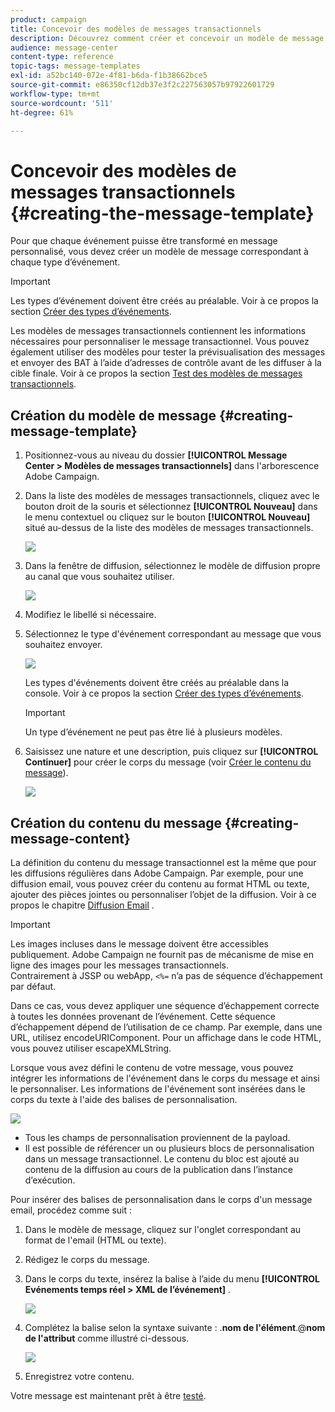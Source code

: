 ```yaml
---
product: campaign
title: Concevoir des modèles de messages transactionnels
description: Découvrez comment créer et concevoir un modèle de message transactionnel dans Adobe Campaign Classic.
audience: message-center
content-type: reference
topic-tags: message-templates
exl-id: a52bc140-072e-4f81-b6da-f1b38662bce5
source-git-commit: e86350cf12db37e3f2c227563057b97922601729
workflow-type: tm+mt
source-wordcount: '511'
ht-degree: 61%

---
```


# Concevoir des modèles de messages transactionnels {#creating-the-message-template}

Pour que chaque événement puisse être transformé en message personnalisé, vous devez créer un modèle de message correspondant à chaque type d’événement.

>[!IMPORTANT]
>
>Les types d’événement doivent être créés au préalable. Voir à ce propos la section [Créer des types d’événements](../../message-center/using/creating-event-types.md).

Les modèles de messages transactionnels contiennent les informations nécessaires pour personnaliser le message transactionnel. Vous pouvez également utiliser des modèles pour tester la prévisualisation des messages et envoyer des BAT à l’aide d’adresses de contrôle avant de les diffuser à la cible finale. Voir à ce propos la section [Test des modèles de messages transactionnels](../../message-center/using/testing-message-templates.md).

## Création du modèle de message {#creating-message-template}

1. Positionnez-vous au niveau du dossier **[!UICONTROL Message Center > Modèles de messages transactionnels]** dans l&#39;arborescence Adobe Campaign.

1. Dans la liste des modèles de messages transactionnels, cliquez avec le bouton droit de la souris et sélectionnez **[!UICONTROL Nouveau]** dans le menu contextuel ou cliquez sur le bouton **[!UICONTROL Nouveau]** situé au-dessus de la liste des modèles de messages transactionnels.

   ![](assets/messagecenter_create_model_001.png)

1. Dans la fenêtre de diffusion, sélectionnez le modèle de diffusion propre au canal que vous souhaitez utiliser.

   ![](assets/messagecenter_create_model_002.png)

1. Modifiez le libellé si nécessaire.

1. Sélectionnez le type d&#39;événement correspondant au message que vous souhaitez envoyer.

   ![](assets/messagecenter_create_model_003.png)

   Les types d&#39;événements doivent être créés au préalable dans la console. Voir à ce propos la section [Créer des types d’événements](../../message-center/using/creating-event-types.md).

   >[!IMPORTANT]
   >
   >Un type d’événement ne peut pas être lié à plusieurs modèles.

1. Saisissez une nature et une description, puis cliquez sur **[!UICONTROL Continuer]** pour créer le corps du message (voir [Créer le contenu du message](#creating-message-content)).

   ![](assets/messagecenter_create_model_004.png)

## Création du contenu du message {#creating-message-content}

La définition du contenu du message transactionnel est la même que pour les diffusions régulières dans Adobe Campaign. Par exemple, pour une diffusion email, vous pouvez créer du contenu au format HTML ou texte, ajouter des pièces jointes ou personnaliser l’objet de la diffusion. Voir à ce propos le chapitre [Diffusion Email](../../delivery/using/about-email-channel.md) .

>[!IMPORTANT]
>
>Les images incluses dans le message doivent être accessibles publiquement. Adobe Campaign ne fournit pas de mécanisme de mise en ligne des images pour les messages transactionnels.\
>Contrairement à JSSP ou webApp, `<%=` n’a pas de séquence d’échappement par défaut.
>
>Dans ce cas, vous devez appliquer une séquence d’échappement correcte à toutes les données provenant de l’événement. Cette séquence d’échappement dépend de l’utilisation de ce champ. Par exemple, dans une URL, utilisez encodeURIComponent. Pour un affichage dans le code HTML, vous pouvez utiliser escapeXMLString.

Lorsque vous avez défini le contenu de votre message, vous pouvez intégrer les informations de l&#39;événement dans le corps du message et ainsi le personnaliser. Les informations de l&#39;événement sont insérées dans le corps du texte à l&#39;aide des balises de personnalisation.

![](assets/messagecenter_create_content_001.png)

* Tous les champs de personnalisation proviennent de la payload.
* Il est possible de référencer un ou plusieurs blocs de personnalisation dans un message transactionnel. Le contenu du bloc est ajouté au contenu de la diffusion au cours de la publication dans l’instance d’exécution.

Pour insérer des balises de personnalisation dans le corps d&#39;un message email, procédez comme suit :

1. Dans le modèle de message, cliquez sur l&#39;onglet correspondant au format de l&#39;email (HTML ou texte).

1. Rédigez le corps du message.

1. Dans le corps du texte, insérez la balise à l’aide du menu **[!UICONTROL Evénements temps réel > XML de l’événement]** .

   ![](assets/messagecenter_create_custo_002.png)

1. Complétez la balise selon la syntaxe suivante : .**nom de l&#39;élément**.@**nom de l&#39;attribut** comme illustré ci-dessous.

   ![](assets/messagecenter_create_custo_003.png)

1. Enregistrez votre contenu.

Votre message est maintenant prêt à être [testé](../../message-center/using/testing-message-templates.md).

